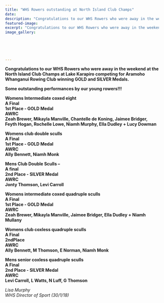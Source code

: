 ```yaml
---
title: "WHS Rowers outstanding at North Island Club Champs"
date: 
description: "Congratulations to our WHS Rowers who were away in the weekend at the North Island Club Champs at Lake Karapiro..."
featured-image: 
excerpt: "Congratulations to our WHS Rowers who were away in the weekend at the North Island Club Champs at Lake Karapiro."
image_gallery:
    
    
    
    
    
---
```


<p><strong>Congratulations to our WHS Rowers who were away in the weekend at the North Island Club Champs at Lake Karapiro competing for Aramoho Whanganui Rowing Club winning GOLD and SILVER Medals. </strong></p>
<p><strong>Some outstanding performances by our young rowers!!!</strong></p>
<p><strong>Womens Intermediate coxed eight</strong><br /><strong>A Final&nbsp;</strong><br /><strong>1st Place - GOLD Medal&nbsp;<span class="text_exposed_show"><br />AWRC<br />Zeah Brewer, Mikayla Manville, Chantelle de Koning, Jaimee Bridger, Feyth Hogan, Rochelle Lowe, Niamh Murphy, Ella Dudley + Lucy Dowman</span></strong></p>
<div class="text_exposed_show">
<p><strong>Womens club double sculls</strong><br /><strong>A Final&nbsp;</strong><br /><strong>1st Place - GOLD Medal&nbsp;</strong><br /><strong>AWRC</strong><br /><strong>Ally Bennett, Niamh Monk</strong></p>
<p><strong>Mens Club Double Sculls &ndash;</strong><br /><strong>A final&nbsp;</strong><br /><strong>2nd Place - SILVER Medal</strong><br /><strong>AWRC</strong><br /><strong>Jonty Thomson, Levi Carroll</strong></p>
<p><strong>Womens intermediate coxed quadruple sculls</strong><br /><strong>A Final</strong><br /><strong>1st Place - GOLD Medal</strong><br /><strong>AWRC</strong><br /><strong>Zeah Brewer, Mikayla Manville, Jaimee Bridger, Ella Dudley + Niamh Mullany</strong></p>
<p><strong>Womens club coxless quadruple sculls</strong><br /><strong>A Final&nbsp;</strong><br /><strong>2ndPlace&nbsp;</strong><br /><strong>AWRC</strong><br /><strong>Ally Bennett, M Thomson, E Norman, Niamh Monk</strong></p>
<p><strong>Mens senior coxless quadruple sculls</strong><br /><strong>A Final</strong><br /><strong>2nd Place - SILVER Medal&nbsp;</strong><br /><strong>AWRC</strong><br /><strong>Levi Carroll, L Watts, N Luff, G Thomson</strong></p>
<p><em>Lisa Murphy</em><br /><em>WHS Director of Sport (30/1/18)</em></p>
</div>

